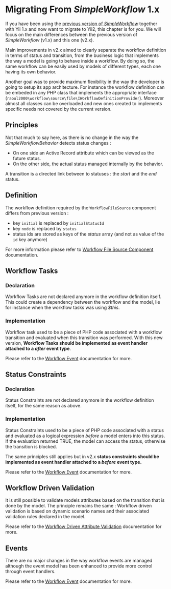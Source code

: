 # Migrating From *SimpleWorkflow* 1.x

If you have been using the [previous version of *SimpleWorkflow*](http://s172418307.onlinehome.fr/project/sandbox/www/index.php?r=simpleWorkflow/page&view=home) 
together with Yii 1.x and now want to migrate to Yii2, this chapter is for you. We will focus on the main differences between the
previous version of *SimpleWorkflow* (v1.x) and this one (v2.x).

Main improvements in v2.x aimed to clearly separate the workflow definition in terms of status and transition, from the business logic
that implements the way a model is going to behave inside a workflow. By doing so, the same workflow can be easily used by models of different
types, each one having its own behavior.  

Another goal was to provide maximum flexibility in the way the developer is going to setup its app architecture. For instance the workflow definition
can be embeded in any PHP class that implements the appropriate interface (`raoul2000\workflow\source\file\IWorkflowDefinitionProvider`). Moreover almost
all classes can be overloaded and new ones created to implements specific needs not covered by the current version. 


## Principles

Not that much to say here, as there is no change in the way the *SimpleWorkflowBehavior* detects status changes :

- On one side an Active Record attribute which can be viewed as the future status. 
- On the other side, the actual status managed internally by the behavior.

A transition is a directed link between to statuses : the *start* and the *end* status.  

## Definition
The workflow definition required by the `WorkflowFileSource` component differs from previous version : 

- key `initial` is replaced by `initialStatusId`
- key `node` is replaced by `status`
- status ids are stored as keys of the *status* array (and not as value of the `id` key anymore)

For more information please refer to [Workflow File Source Component](source-file.md) documentation. 

## Workflow Tasks

### Declaration

Workflow Tasks are not declared anymore in the workflow definition itself. This could create a dependency between the workflow and the 
model, lie for instance when the workflow tasks was using *$this*. 

### Implementation

Workflow task used to be a piece of PHP code associated with a workflow transition and evaluated when this transition was performed.
With this new version, **Workflow Tasks should be implemented as event handler attached to a *after* event type**. 

Please refer to the [Workflow Event](concept-events.md) documentation for more.

## Status Constraints
### Declaration
Status Constraints are not declared anymore in the workflow definition itself, for the same reason as above.

### Implementation
Status Constraints used to be a piece of PHP code associated with a status and evaluated as a logical expression *before* a model enters 
into this status. If the evaluation returned TRUE, the model can access the status, otherwise the transition is blocked.

The same principles still applies but in v2.x **status constraints should be implemented as event handler attached to a *before* event type.**

Please refer to the [Workflow Event](concept-events.md) documentation for more.

## Workflow Driven Validation

It is still possible to validate models attributes based on the transition that is done by the model. The principle remains the same : 
Workflow driven validation is based on dynamic scenario names and their associated validation rules declared in the model.

Please refer to the [Workflow Driven Attribute Validation](concept-validation.md) documentation for more.

## Events

There are no major changes in the way workflow events are managed although the event model has been enhanced to provide more control
through event handlers.

Please refer to the [Workflow Event](concept-events.md) documentation for more.
 